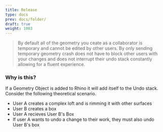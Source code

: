 ```yaml
---
title: Release
type: docs
prev: docs/folder/
draft: true
weight: 1003
---
```


> By default all of the geometry you ceate as a collaborator is temporary and cannot be edited by other users.
> By only sending temporary geometry crash does not have to block other users with your changes and does not interrupt their undo stack constantly allowing for a fluent experience.

### Why is this?

If a Geometry Object is added to Rhino it will add itself to the Undo stack.
Consider the following theoretical scenario.

- User A creates a complex loft and is rimming it with other surfaces
- User B creates a box
- User A recieves User B's Box
- If user A wants to undo a change to their work, they must also undo User B's box
